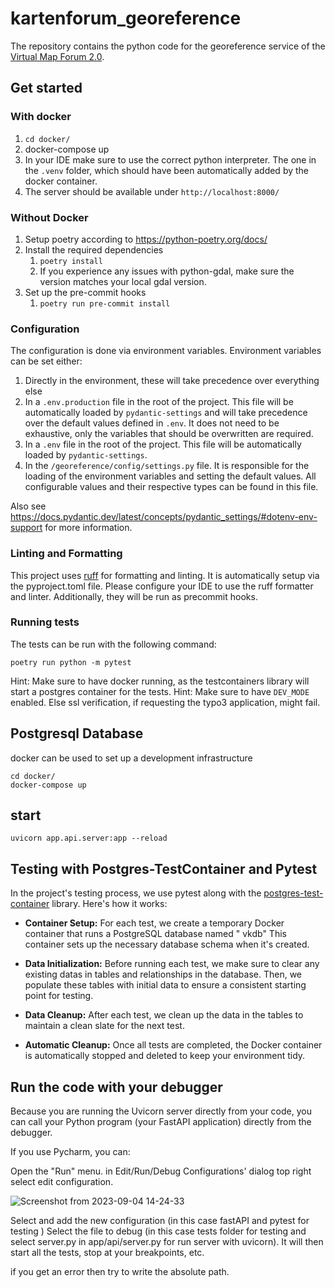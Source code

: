 # kartenforum_georeference

The repository contains the python code for the georeference service of
the [Virtual Map Forum 2.0](https://kartenforum.slub-dresden.de/).

## Get started

### With docker

1. `cd docker/`
2. docker-compose up
3. In your IDE make sure to use the correct python interpreter. The one in the `.venv` folder, which should have
   been automatically added by the docker container.
4. The server should be available under `http://localhost:8000/`

### Without Docker

1. Setup poetry according to https://python-poetry.org/docs/
2. Install the required dependencies
    1. `poetry install`
    2. If you experience any issues with python-gdal, make sure the version matches your local gdal version.
3. Set up the pre-commit hooks
    1. `poetry run pre-commit install`

### Configuration

The configuration is done via environment variables.
Environment variables can be set either:

1) Directly in the environment, these will take precedence over everything else
2) In a `.env.production` file in the root of the project. This file will be automatically loaded by `pydantic-settings`
   and will take precedence over the default values defined in `.env`. It does not need to be exhaustive, only the
   variables that should be overwritten are required.
3) In a `.env` file in the root of the project. This file will be automatically loaded by `pydantic-settings`.
4) In the `/georeference/config/settings.py` file. It is responsible for the loading of the environment variables and
   setting the default values. All configurable values and their respective types can be found in this file.

Also see https://docs.pydantic.dev/latest/concepts/pydantic_settings/#dotenv-env-support for more information.

### Linting and Formatting

This project uses [ruff](https://docs.astral.sh/ruff/) for formatting and linting.
It is automatically setup via the pyproject.toml file.
Please configure your IDE to use the ruff formatter and linter.
Additionally, they will be run as precommit hooks.

### Running tests

The tests can be run with the following command:

```
poetry run python -m pytest
```

Hint: Make sure to have docker running, as the testcontainers library will start a postgres container for the tests.
Hint: Make sure to have `DEV_MODE` enabled. Else ssl verification, if requesting the typo3 application, might fail.

## Postgresql Database

docker can be used to set up a development infrastructure

```
cd docker/
docker-compose up
```

## start

```
uvicorn app.api.server:app --reload
```

## Testing with Postgres-TestContainer and Pytest

In the project's testing process, we use pytest along with
the [postgres-test-container](https://github.com/testcontainers/testcontainers-python) library. Here's how it works:

- **Container Setup:** For each test, we create a temporary Docker container that runs a PostgreSQL database named "
  vkdb" This container sets up the necessary database schema when it's created.

- **Data Initialization:** Before running each test, we make sure to clear any existing datas in tables and
  relationships in the
  database. Then, we populate these tables with initial data to ensure a consistent starting point for testing.

- **Data Cleanup:** After each test, we clean up the data in the tables to maintain a clean slate for the next test.

- **Automatic Cleanup:** Once all tests are completed, the Docker container is automatically stopped and deleted to keep
  your
  environment tidy.

## Run the code with your debugger

Because you are running the Uvicorn server directly from your code, you can call your Python program (your FastAPI
application) directly from the debugger.

If you use Pycharm, you can:

Open the "Run" menu.
in Edit/Run/Debug Configurations' dialog top right select edit configuration.

![Screenshot from 2023-09-04 14-24-33](https://github.com/pikobytes/slub_kartenforum_georeference_fastapi/assets/129738734/43b7464d-ca4f-48f9-8c60-46bbb21c7f31)

Select and add the new configuration (in this case fastAPI and pytest for testing )
Select the file to debug (in this case tests folder for testing and select server.py in app/api/server.py for run server
with uvicorn).
It will then start all the tests, stop at your breakpoints, etc.

if you get an error then try to write the absolute path.

